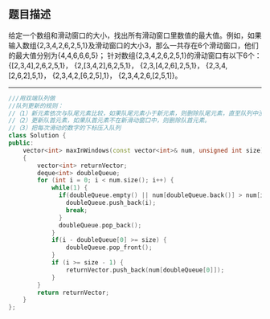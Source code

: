 ## 题目描述

给定一个数组和滑动窗口的大小，找出所有滑动窗口里数值的最大值。例如，如果输入数组{2,3,4,2,6,2,5,1}及滑动窗口的大小3，那么一共存在6个滑动窗口，他们的最大值分别为{4,4,6,6,6,5}； 针对数组{2,3,4,2,6,2,5,1}的滑动窗口有以下6个： {[2,3,4],2,6,2,5,1}， {2,[3,4,2],6,2,5,1}， {2,3,[4,2,6],2,5,1}， {2,3,4,[2,6,2],5,1}， {2,3,4,2,[6,2,5],1}， {2,3,4,2,6,[2,5,1]}。 

------

```cpp
///用双端队列做
//队列更新的规则：
//（1）新元素依次与队尾元素比较，如果队尾元素小于新元素，则删除队尾元素，直至队列中没有小于新元素的值。
//（2）更新队首元素，如果队首元素不在新滑动窗口中，则删除队首元素。
//（3）把每次滑动的数字的下标压入队列
class Solution {
public:
    vector<int> maxInWindows(const vector<int>& num, unsigned int size)
    {
        vector<int> returnVector;
        deque<int> doubleQueue;
        for (int i = 0; i < num.size(); i++) {
            while(1) {
              if(doubleQueue.empty() || num[doubleQueue.back()] > num[i]) {
                doubleQueue.push_back(i);
                break;
              }
              doubleQueue.pop_back();
            }
            if(i - doubleQueue[0] >= size) {
                doubleQueue.pop_front();
            }
            if (i >= size - 1) {
                returnVector.push_back(num[doubleQueue[0]]);
            }  
        }
        return returnVector;
    }
};
```

